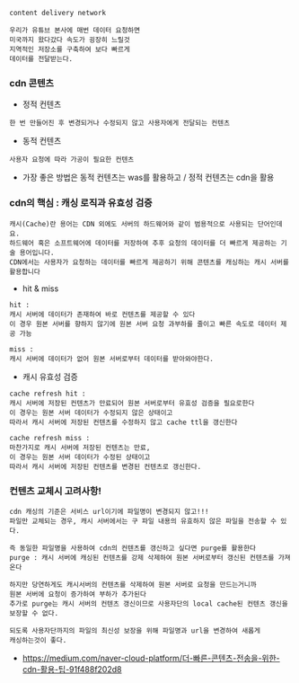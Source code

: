 ```
content delivery network

우리가 유튜브 본사에 매번 데이터 요청하면 
미국까지 왔다갔다 속도가 굉장히 느릴것
지역적인 저장소를 구축하여 보다 빠르게 
데이터를 전달받는다.
```

### cdn 콘텐츠
- 정적 컨텐츠
```
한 번 만들어진 후 변경되거나 수정되지 않고 사용자에게 전달되는 컨텐츠
```
- 동적 컨텐츠
```
사용자 요청에 따라 가공이 필요한 컨텐츠
```
- 가장 좋은 방법은 동적 컨텐츠는 was를 활용하고 / 정적 컨텐츠는 cdn을 활용

### cdn의 핵심 : 캐싱 로직과 유효성 검증
```
캐시(Cache)란 용어는 CDN 외에도 서버의 하드웨어와 같이 범용적으로 사용되는 단어인데요. 
하드웨어 혹은 소프트웨어에 데이터를 저장하여 추후 요청의 데이터를 더 빠르게 제공하는 기술 용어입니다. 
CDN에서는 사용자가 요청하는 데이터를 빠르게 제공하기 위해 콘텐츠를 캐싱하는 캐시 서버를 활용합니다
```
- hit & miss 
```
hit : 
캐시 서버에 데이터가 존재하여 바로 컨텐츠를 제공할 수 있다
이 경우 원본 서버를 향하지 않기에 원본 서버 요청 과부하를 줄이고 빠른 속도로 데이터 제공 가능

miss :
캐시 서버에 데이터가 없어 원본 서버로부터 데이터를 받아와야한다.
```

- 캐시 유효성 검증
```
cache refresh hit :
캐시 서버에 저장된 컨텐츠가 만료되어 원본 서버로부터 유효성 검증을 필요로한다
이 경우는 원본 서버 데이터가 수정되지 않은 상태이고
따라서 캐시 서버에 저장된 컨텐츠를 수정하지 않고 cache ttl을 갱신한다

cache refresh miss :
마찬가지로 캐시 서버에 저장된 컨텐츠는 만료,
이 경우는 원본 서버 데이터가 수정된 상태이고
따라서 캐시 서버에 저장된 컨텐츠를 변경된 컨텐츠로 갱신한다.
```

### 컨텐츠 교체시 고려사항!
```
cdn 캐싱의 기준은 서비스 url이기에 파일명이 변경되지 않고!!!
파일만 교체되는 경우, 캐시 서버에서는 구 파일 내용의 유효하지 않은 파일을 전송할 수 있다.

즉 동일한 파일명을 사용하여 cdn의 컨텐츠를 갱신하고 싶다면 purge를 활용한다
purge : 캐시 서버에 캐싱된 컨텐츠를 강제 삭제하여 원본 서버로부터 갱신된 컨텐츠를 가져온다

하지만 당연하게도 캐시서버의 컨텐츠를 삭제하여 원본 서버로 요청을 만드는거니까
원본 서버에 요청이 증가하여 부하가 추가된다
추가로 purge는 캐시 서버의 컨텐츠 갱신이므로 사용자단의 local cache된 컨텐츠 갱신을 
보장할 수 없다.

되도록 사용자단까지의 파일의 최신성 보장을 위해 파일명과 url을 변경하여 새롭게
캐싱하는것이 좋다.
```


- https://medium.com/naver-cloud-platform/더-빠른-콘텐츠-전송을-위한-cdn-활용-팁-91f488f202d8
